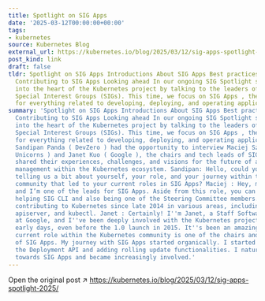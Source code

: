 ```yaml
---
title: Spotlight on SIG Apps
date: '2025-03-12T00:00:00+00:00'
tags:
- kubernetes
source: Kubernetes Blog
external_url: https://kubernetes.io/blog/2025/03/12/sig-apps-spotlight-2025/
post_kind: link
draft: false
tldr: Spotlight on SIG Apps Introductions About SIG Apps Best practices and challenges
  Contributing to SIG Apps Looking ahead In our ongoing SIG Spotlight series, we dive
  into the heart of the Kubernetes project by talking to the leaders of its various
  Special Interest Groups (SIGs). This time, we focus on SIG Apps , the group responsible
  for everything related to developing, deploying, and operating applications on Kubernetes.
summary: 'Spotlight on SIG Apps Introductions About SIG Apps Best practices and challenges
  Contributing to SIG Apps Looking ahead In our ongoing SIG Spotlight series, we dive
  into the heart of the Kubernetes project by talking to the leaders of its various
  Special Interest Groups (SIGs). This time, we focus on SIG Apps , the group responsible
  for everything related to developing, deploying, and operating applications on Kubernetes.
  Sandipan Panda ( DevZero ) had the opportunity to interview Maciej Szulik ( Defense
  Unicorns ) and Janet Kuo ( Google ), the chairs and tech leads of SIG Apps. They
  shared their experiences, challenges, and visions for the future of application
  management within the Kubernetes ecosystem. Sandipan: Hello, could you start by
  telling us a bit about yourself, your role, and your journey within the Kubernetes
  community that led to your current roles in SIG Apps? Maciej : Hey, my name is Maciej,
  and I’m one of the leads for SIG Apps. Aside from this role, you can also find me
  helping SIG CLI and also being one of the Steering Committee members. I’ve been
  contributing to Kubernetes since late 2014 in various areas, including controllers,
  apiserver, and kubectl. Janet : Certainly! I''m Janet, a Staff Software Engineer
  at Google, and I''ve been deeply involved with the Kubernetes project since its
  early days, even before the 1.0 launch in 2015. It''s been an amazing journey! My
  current role within the Kubernetes community is one of the chairs and tech leads
  of SIG Apps. My journey with SIG Apps started organically. I started with building
  the Deployment API and adding rolling update functionalities. I naturally gravitated
  towards SIG Apps and became increasingly involved.'
---
```

Open the original post ↗ https://kubernetes.io/blog/2025/03/12/sig-apps-spotlight-2025/
